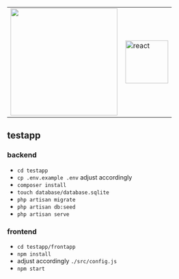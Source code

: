 <table>
<tr><td>
    <img src="https://raw.githubusercontent.com/laravel/art/master/logo-lockup/5%20SVG/2%20CMYK/1%20Full%20Color/laravel-logolockup-cmyk-red.svg" width="250">
</td>
<td>
    <img alt="react" align="right" src="https://create-react-app.dev/img/logo.svg" width="100" />
</td>
</tr>
</table>

## testapp

### backend
- `cd testapp`
- `cp .env.example .env` adjust accordingly 
- `composer install`
- `touch database/database.sqlite`
- `php artisan migrate`
- `php artisan db:seed`
- `php artisan serve`

### frontend
- `cd testapp/frontapp`
- `npm install`
- adjust accordingly `./src/config.js`
- `npm start`

